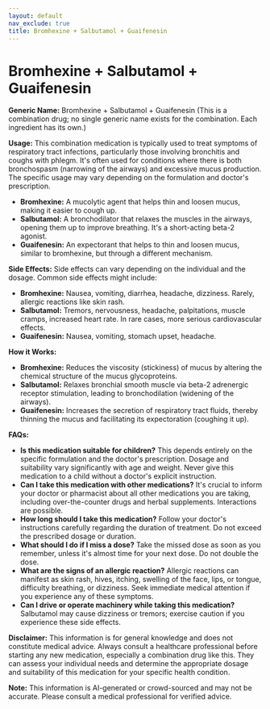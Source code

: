 ```yaml
---
layout: default
nav_exclude: true
title: Bromhexine + Salbutamol + Guaifenesin
---
```


# Bromhexine + Salbutamol + Guaifenesin

**Generic Name:** Bromhexine + Salbutamol + Guaifenesin (This is a combination drug;  no single generic name exists for the combination.  Each ingredient has its own.)

**Usage:** This combination medication is typically used to treat symptoms of respiratory tract infections, particularly those involving bronchitis and coughs with phlegm.  It's often used for conditions where there is both bronchospasm (narrowing of the airways) and excessive mucus production.  The specific usage may vary depending on the formulation and doctor's prescription.

* **Bromhexine:**  A mucolytic agent that helps thin and loosen mucus, making it easier to cough up.
* **Salbutamol:** A bronchodilator that relaxes the muscles in the airways, opening them up to improve breathing.  It's a short-acting beta-2 agonist.
* **Guaifenesin:** An expectorant that helps to thin and loosen mucus, similar to bromhexine, but through a different mechanism.


**Side Effects:** Side effects can vary depending on the individual and the dosage.  Common side effects might include:

* **Bromhexine:** Nausea, vomiting, diarrhea, headache, dizziness. Rarely, allergic reactions like skin rash.
* **Salbutamol:** Tremors, nervousness, headache, palpitations, muscle cramps, increased heart rate. In rare cases, more serious cardiovascular effects.
* **Guaifenesin:** Nausea, vomiting, stomach upset, headache.


**How it Works:**

* **Bromhexine:** Reduces the viscosity (stickiness) of mucus by altering the chemical structure of the mucus glycoproteins.
* **Salbutamol:** Relaxes bronchial smooth muscle via beta-2 adrenergic receptor stimulation, leading to bronchodilation (widening of the airways).
* **Guaifenesin:** Increases the secretion of respiratory tract fluids, thereby thinning the mucus and facilitating its expectoration (coughing it up).


**FAQs:**

* **Is this medication suitable for children?**  This depends entirely on the specific formulation and the doctor's prescription.  Dosage and suitability vary significantly with age and weight.  Never give this medication to a child without a doctor's explicit instruction.
* **Can I take this medication with other medications?**  It's crucial to inform your doctor or pharmacist about all other medications you are taking, including over-the-counter drugs and herbal supplements.  Interactions are possible.
* **How long should I take this medication?**  Follow your doctor's instructions carefully regarding the duration of treatment.  Do not exceed the prescribed dosage or duration.
* **What should I do if I miss a dose?**  Take the missed dose as soon as you remember, unless it's almost time for your next dose.  Do not double the dose.
* **What are the signs of an allergic reaction?**  Allergic reactions can manifest as skin rash, hives, itching, swelling of the face, lips, or tongue, difficulty breathing, or dizziness.  Seek immediate medical attention if you experience any of these symptoms.
* **Can I drive or operate machinery while taking this medication?**  Salbutamol may cause dizziness or tremors; exercise caution if you experience these side effects.


**Disclaimer:** This information is for general knowledge and does not constitute medical advice.  Always consult a healthcare professional before starting any new medication, especially a combination drug like this.  They can assess your individual needs and determine the appropriate dosage and suitability of this medication for your specific health condition.


**Note:** This information is AI-generated or crowd-sourced and may not be accurate. Please consult a medical professional for verified advice.